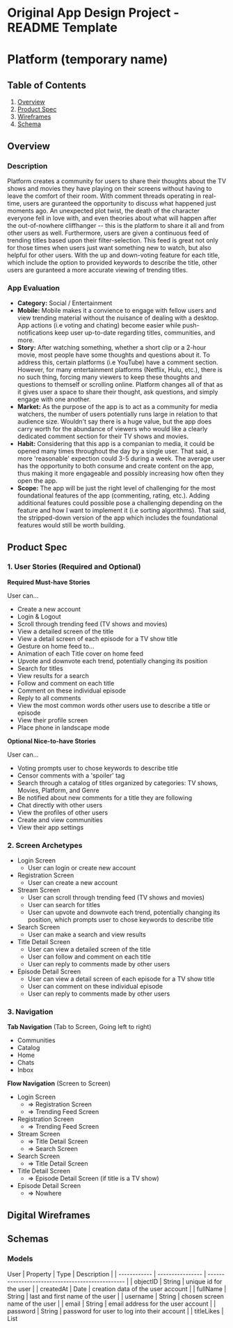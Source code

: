 Original App Design Project - README Template
===

# Platform (temporary name)

## Table of Contents
1. [Overview](#Overview)
1. [Product Spec](#Product-Spec)
1. [Wireframes](#Wireframes)
2. [Schema](#Schema)

## Overview
### Description

Platform creates a community for users to share their thoughts about the TV shows and movies they have playing on their screens without having to leave the comfort of their room. With comment threads operating in real-time, users are guranteed the opportunity to discuss what happened just moments ago. An unexpected plot twist, the death of the character everyone fell in love with, and even theories about what will happen after the out-of-nowhere cliffhanger -- this is the platform to share it all and from other users as well. Furthermore, users are given a continuous feed of trending titles based upon their filter-selection. This feed is great not only for those times when users just want something new to watch, but also helpful for other users. With the up and down-voting feature for each title, which include the option to provided keywords to describe the title, other users are guranteed a more accurate viewing of trending titles.


### App Evaluation
- **Category:** Social / Entertainment
- **Mobile:** Mobile makes it a convience to engage with fellow users and view trending material without the nuisance of dealing with a desktop. App actions (i.e voting and chating) become easier while push-notifications keep user up-to-date regarding titles, communities, and more. 
- **Story:** After watching something, whether a short clip or a 2-hour movie, most people have some thoughts and questions about it. To address this, certain platforms (i.e YouTube) have a comment section. However, for many entertainment platforms (Netflix, Hulu, etc.), there is no such thing, forcing many viewers to keep these thoughts and questions to themself or scrolling online. Platform changes all of that as it gives user a space to share their thought, ask questions, and simply engage with one another.
- **Market:** As the purpose of the app is to act as a community for media watchers, the number of users potentially runs large in relation to that audience size. Wouldn't say there is a huge value, but the app does carry worth for the abundance of viewers who would like a clearly dedicated comment section for their TV shows and movies.
- **Habit:** Considering that this app is a companian to media, it could be opened many times throughout the day by a single user. That said, a more 'reasonable' expection could 3-5 during a week. The average user has the opportunity to both consume and create content on the app, thus making it more engageable and possibly increasing how often they open the app.
- **Scope:** The app will be just the right level of challenging for the most foundational features of the app (commenting, rating, etc.). Adding additional features could possible pose a challenging depending on the feature and how I want to implement it (i.e sorting algorithms). That said, the stripped-down version of the app which includes the foundational features would still be worth building.

## Product Spec

### 1. User Stories (Required and Optional)

**Required Must-have Stories**

User can...

- Create a new account
- Login & Logout
- Scroll through trending feed (TV shows and movies)
- View a detailed screen of the title
- View a detail screen of each episode for a TV show title
- Gesture on home feed to...
- Animation of each Title cover on home feed
- Upvote and downvote each trend, potentially changing its position
- Search for titles
- View results for a search
- Follow and comment on each title
- Comment on these individual episode
- Reply to all comments
- View the most common words other users use to describe a title or episode
- View their profile screen
- Place phone in landscape mode 

**Optional Nice-to-have Stories**

User can...
- Voting prompts user to chose keywords to describe title
- Censor comments with a 'spoiler' tag
- Search through a catalog of titles organized by categories: TV shows, Movies, Platform, and Genre
- Be notified about new comments for a title they are following
- Chat directly with other users
- View the profiles of other users
- Create and view communities
- View their app settings


### 2. Screen Archetypes

* Login Screen
    * User can login or create new account
* Registration Screen
    * User can create a new account
* Stream Screen
    * User can scroll through trending feed (TV shows and movies)
    * User can search for titles
    * User can upvote and downvote each trend, potentially changing its position, which prompts user to chose keywords to describe title
* Search Screen
    * User can make a search and view results
* Title Detail Screen
    * User can view a detailed screen of the title
    * User can follow and comment on each title
    * User can reply to comments made by other users
* Episode Detail Screen
    * User can view a detail screen of each episode for a TV show title
    * User can comment on these individual episode
    * User can reply to comments made by other users

### 3. Navigation

**Tab Navigation** (Tab to Screen, Going left to right)

* Communities
* Catalog
* Home
* Chats
* Inbox

**Flow Navigation** (Screen to Screen)

* Login Screen
    * => Registration Screen
    * => Trending Feed Screen
* Registration Screen
    * => Trending Feed Screen
* Stream Screen
    * => Title Detail Screen
    * => Search Screen
* Search Screen
    * => Title Detail Screen
* Title Detail Screen
    * => Episode Detail Screen (if title is a TV show)
* Episode Detail Screen
    * => Nowhere

## Digital Wireframes

## Schemas
### Models

User
| Property     | Type             | Description                                      |
| ------------ | ---------------- | ------------------------------------------------ |
| objectID     | String           | unique id for the user                           |
| createdAt    | Date             | creation data of the user account                |
| fullName     | String           | last and first name of the user                  |
| username     | String           | chosen screen name of the user                   |
| email        | String           | email address for the user account               |
| password     | String           | password for user to log into their account      |
| titleLikes   | List<Title/>     | the titles and episodes a user has liked         |
| commentLikes | List<Comment>   | the comments a user has liked                    |
| following    | List<Title/>     | titles and episodes a user is following          |
| chats        | List <Chat/>      | the chat messages the user has with another user |
| communities  | List <Community/> | communities the user is a part of                |

Title
| Property         | Type            | Description                                  |
| ---------------- | --------------- | -------------------------------------------- |
| objectID         | String          | unique id for the title                      |
| tmdbID         | int          | id for the title according to TMDb                   |
   | name             | String          | name of the title                            |
| coverPath        | String          | path to cover for the title                  |
| type             | String          | if the title is a TV show, movie, or episode |
| description      | String          | what the title is about                      |
| genres           | List<Genre/>    | genres the title fits into                   |
| actors           | List<Actor/>    | popular actors that are in the title         |
| releaseDate      | Date            | when the title was released                  |
| availableOn      | List<Provider/> | where the title can be watched               |
| likes            | int             | number of likes for a title                  |
| comments         | List<Comment/>  | the comments made for a title by users       |
| shares           | int             | number of shares for a title                 |
| seasons          | List<Season/>   | the seasons associated with a title          |
| numberOfEpisodes | int             | total number of episodes for the title       |

Genre
| Property | Type   | Description                               |
| -------- | ------ | ----------------------------------------- |
| objectID | String | unique id for the genre                   |
| tmdbID   | int    | unique id for the genre according to TMDb |
| name | String | the name of the genre |

Actor
| Property | Type   | Description                               |
| -------- | ------ | ----------------------------------------- |
| objectID | String | unique id for the actor                   |
| tmdbID   | int    | unique id for the actor according to TMDb |
| fullName | String | name of the actor                         |

Provider
| Property | Type   | Description                                                |
| -------- | ------ | ---------------------------------------------------------- |
| objectID | String | unique id for the provider                                 |
| tmdbID   | int    | unique id for the provider according to TMDb               |
| name     | String | name of the provider                                       |
| logoPath | String | path to the image of the logo associated with the provider |

Season
| Property | Type           | Description                                |
| -------- | -------------- | ------------------------------------------ |
| objectID | String         | unique id for the season                   |
| tmdbID   | int            | unique id for the season according to TMDb |
| episodes | List<Episode/> | the episodes contained within the season   |

Episode
| Property      | Type   | Description                                 |
| ------------- | ------ | ------------------------------------------- |
| objectID      | String | unique id for the title                     |
| tmdbID        | int    | unique id for the episode according to TMDb |
| name          | int    | name of the episode                         |
| stillPath     | String | path to the episode image                   |
| description   | String | an overview of the episode                  |
| seasonNumber  | int    | number of the season the episode is in      |
| episodeNumber | int    | number of episode within the season         |

Comment
| Property  | Type            | Description                           |
| --------- | --------------- | ------------------------------------- |
| objectID  | String          | unique id for the comment             |
| createdAt | Date            | when the comment was created          |
| User      | Pointer to User | user who wrote and posted the comment |
| text      | String          | the comment made by the user          |
| likes     | int             | number of likes for the comment       |
| replies   | List<Comment/>  | replies to the comment                |

Chat
| Property      | Type            | Description                                        |
| ------------- | --------------- | -------------------------------------------------- |
| objectID      | String          | unique id for the chat                             |
| receivingUser | Pointer to User | who is receiving messages from the sender          |
| updatedAt     | Date            | the last time a message was sent between the users |
| read          | boolean         | whether the user has opened the chat or not        |
| messages      | List<Message/>  | the messages sent within the chat                  |

Message
| Property  | Type            | Description                   |
| --------- | --------------- | ----------------------------- |
| objectID  | String          | unique id for the message     |
| createdAt | Date            | when the message was created  |
| sender    | Pointer to User | user who sent the message     |
| receiver  | Pointer to User | user who received the message |
| content   | String          | the content of the message    |

Community
| Property    | Type            | Description                               |
| ----------- | --------------- | ----------------------------------------- |
| objectID    | String          | unique id for the community               |
| createdAt   | Date            | when the community was created            |
| owner       | Pointer to User | the user who created the community        |
| description | String          | description of the community by its owner |
| members     | List<User/>     | users who are part of the community       |
| messages    | List<Message/>  | messages between users in the community   |

## Credits
- TMDb API
- Email Verification API
- Words API (Dictionary)
- Parse SDK
- Back4App
- Async Client
- External libraries
